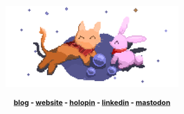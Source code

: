 <div align="center">

<img src="banner.png" width="400" alt="drawing">

### [blog](https://dev.to/hitblast) - [website](https://hitblastis.me/) - [holopin](https://www.holopin.io/@hitblast) - [linkedin](https://www.linkedin.com/in/hitblast/) - [mastodon](https://fosstodon.org/@hitblast)

</div>
